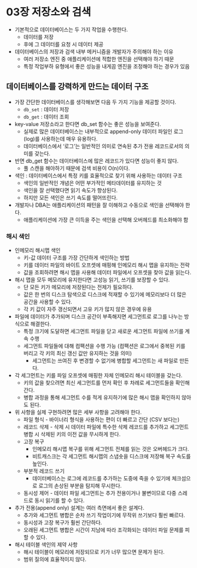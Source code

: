 # 03장 저장소와 검색

- 기본적으로 데이터베이스는 두 가지 작업을 수행한다.
    - 데이터를 저장
    - 후에 그 데이터를 요청 시 데이터 제공
- 데이터베이스의 저장과 검색 내부 메커니즘을 개발자가 주의해야 하는 이유
    - 여러 저장소 엔진 중 애플리케이션에 적합한 엔진을 선택해야 하기 때문
    - 특정 작업부하 유형에서 좋은 성능을 내게끔 엔진을 조정해야 하는 경우가 있음

## 데이터베이스를 강력하게 만드는 데이터 구조

- 가장 간단한 데이터베이스를 생각해보면 다음 두 가지 기능을 제공할 것이다.
    - `db_set` : 데이터 저장
    - `db_get` : 데이터 조회
- key-value 저장소라고 한다면 db_set 함수는 좋은 성능을 보여준다.
    - 실제로 많은 데이터베이스는 내부적으로 append-only 데이터 파일인 로그(log)를 사용하는데 매우 유용하다.
    - 데이터베이스에서 ‘로그’는 일반적인 의미로 연속된 추가 전용 레코드로서의 의미를 갖는다.
- 반면 db_get 함수는 데이터베이스에 많은 레코드가 있다면 성능이 좋지 않다.
    - 풀 스캔을 해야하기 때문에 검색 비용이 O(n)이다.
- 색인 : 데이터베이스에서 특정 키를 효율적으로 찾기 위해 사용하는 데이터 구조
    - 색인의 일반적인 개념은 어떤 부가적인 메타데이터를 유지하는 것
    - 색인을 잘 선택했다면 읽기 속도가 향상된다.
    - 하지만 모든 색인은 쓰기 속도를 떨어뜨린다.
- 개발자나 DBA는 애플리케이션의 패턴을 잘 이해하고 수동으로 색인을 선택해야 한다.
    - 애플리케이션에 가장 큰 이득을 주는 색인을 선택해 오버헤드를 최소화해야 함

### 해시 색인

- 인메모리 해시맵 색인
    - 키-값 데이터 구조를 가장 간단하게 색인하는 방법
    - 키를 데이터 파일의 바이트 오프셋에 매핑해 인메모리 해시 맵을 유지하는 전략
    - 값을 조회하려면 해시 맵을 사용해 데이터 파일에서 오프셋을 찾아 값을 읽는다.
- 해시 맵을 모두 메모리에 유지한다면 고성능 읽기, 쓰기를 보장할 수 있다.
    - 단 모든 키가 메모리에 저장된다는 전제가 필요하다.
    - 값은 한 번의 디스크 탐색으로 디스크에 적재할 수 있기에 메모리보다 더 많은 공간을 사용할 수 있다.
    - 각 키 값이 자주 갱신되면서 고유 키가 많지 않은 경우에 유용
- 파일에 데이터가 추가되며 디스크 공간이 부족해지면 세그먼트로 로그를 나누는 방식으로 해결한다.
    - 특정 크기에 도달하면 세그먼트 파일을 닫고 새로운 세그먼트 파일에 쓰기를 계속 수행
    - 세그먼트 파일들에 대해 컴팩션을 수행 가능 (컴팩션은 로그에서 중복된 키를 버리고 각 키의 최신 갱신 값만 유지하는 것을 의미)
        - 세그먼트는 쓰여진 후 변경할 수 없기에 병합할 세그먼트는 새 파일로 만든다.
- 각 세그먼트는 키를 파일 오프셋에 매핑한 자체 인메모리 해시 테이블을 갖는다.
    - 키의 값을 찾으려면 최신 세그먼트를 먼저 확인 후 차례로 세그먼트들을 확인해간다.
    - 병합 과정을 통해 세그먼트 수를 적게 유지하기에 많은 해시 맵을 확인하지 않아도 된다.
- 위 사항을 실제 구현하려면 많은 세부 사항을 고려해야 한다.
    - 파일 형식 - 바이너리 형식을 사용하는 편이 더 빠르고 간단 (CSV 보다는)
    - 레코드 삭제 - 삭제 시 데이터 파일에 특수한 삭제 레코드를 추가하고 세그먼트 병합 시 삭제된 키의 이전 값을 무시하게 한다.
    - 고장 복구
        - 인메모리 해시맵 복구를 위해 세그먼트 전체를 읽는 것은 오버헤드가 크다.
        - 비트캐스크는 각 세그먼트 해시맵의 스냅숏을 디스크에 저장해 복구 속도를 높인다.
    - 부분적 레코드 쓰기
        - 데이터베이스는 로그에 레코드를 추가하는 도중에 죽을 수 있기에 체크섬으로 로그의 손상된 부분을 탐지해 무시한다.
    - 동시성 제어 - 데이터 파일 세그먼트는 추가 전용이거나 불변이므로 다중 스레드로 동시 읽기를 할 수 있다.
- 추가 전용(append only) 설계는 여러 측면에서 좋은 설계다.
    - 추가와 세그먼트 병합은 순차 쓰기 작업이기에 무작위 쓰기보다 훨씬 빠르다.
    - 동시성과 고장 복구가 훨씬 간단하다.
    - 오래된 세그먼트 병합은 시간이 지남에 따라 조각화되는 데이터 파일 문제를 피할 수 있다.
- 해시 테이블 색인의 제약 사항
    - 해시 테이블이 메모리에 저장되므로 키가 너무 많으면 문제가 된다.
    - 범위 질의에 효율적이지 않다.
